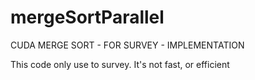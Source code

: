 # mergeSortParallel

CUDA MERGE SORT - FOR SURVEY - IMPLEMENTATION

This code only use to survey. It's not fast, or efficient
